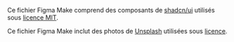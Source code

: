 Ce fichier Figma Make comprend des composants de [shadcn/ui](https://ui.shadcn.com/) utilisés sous [licence MIT](https://github.com/shadcn-ui/ui/blob/main/LICENSE.md).

Ce fichier Figma Make inclut des photos de [Unsplash](https://unsplash.com) utilisées sous [licence](https://unsplash.com/license).